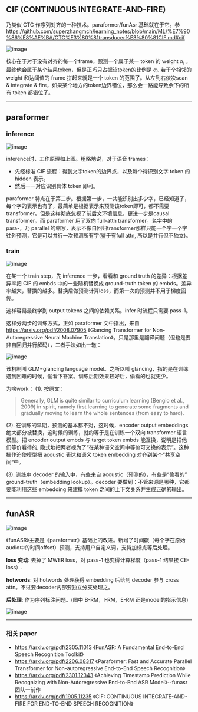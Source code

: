 ## CIF (CONTINUOUS INTEGRATE-AND-FIRE)
乃类似 CTC 作序列对齐的一种技术。paraformer/funAsr 基础就在于它。参 https://github.com/superzhangmch/learning_notes/blob/main/ML/%E7%90%86%E8%AE%BA/CTC%E3%80%81transducer%E3%80%81CIF.md#cif 

![image](https://github.com/user-attachments/assets/ebf189d7-5706-417b-ba9f-02d1cd68edae)

核心在于对于没有对齐的每一个frame，预测一个属于某一 token 的 weight $\alpha_i$ ，最终他会属于某个结果token，但是正巧只占据该token的比例是 $\alpha_i$. 若干个相邻的 weight 和达阈值的 frame 拼起来就是一个 token 的范围了。从左到右依次scan & integrate & fire，如果某个地方的token边界错位，那么会一路能导致余下的所有 token 都错位了。

---
## paraformer

### inference
![image](https://github.com/user-attachments/assets/6a18376c-685f-4ecd-a4c8-1cf6e266cbc7)

inference时，工作原理如上图。粗略地说，对于语音 frames：
- 先经标准 CIF 流程：得到文字token的边界点，以及每个待识别文字 token 的 hidden 表示。
- 然后一一对应识别具体 token 即可。

paraformer 特点在于第二步。根据第一步，一共能识别出多少字，已经知道了，每个字的表示也有了，最简单是根据表示来预测该token即可，都不需要 transformer。但是这样彻底忽视了前后文环境信息，更进一步是causal transformer。而  paraformer 用了双向 full-attn transformer。名字中的 para-，乃 parallel 的缩写，表示不像自回归transformer那样只能一个字一个字往外预测，它是可以并行一次预测所有字(鉴于有full attn, 所以是并行但不独立)。

### train

![image](https://github.com/user-attachments/assets/49e58d87-3356-46e4-b834-b50491c38cae)

在某一个 train step，先 inference 一步，看看和 ground  truth 的差异：根据差异率把 CIF 的 embds 中的一些随机替换成 ground-truth token 的 embds。差异率越大，替换的越多。替换后做预测计算loss，而第一次的预测并不用于梯度回传。

这样容易最终学到 output tokens 之间的依赖关系。infer 时流程只需要 pass-1。

这样分两步的训练方式，正如 paraformer 文中指出，来自 https://arxiv.org/pdf/2008.07905 《Glancing Transformer for Non-Autoregressive Neural Machine Translation》。只是那里是翻译问题（但也是要非自回归并行解码），二者手法如出一辙：

![image](https://github.com/user-attachments/assets/11d48860-62df-4ed9-a408-ff3167fe4a46)

该机制叫 GLM=glancing language model。之所以叫 glancing，指的是在训练遇到困难的时候，偷看下答案。训练后期效果较好后，偷看的也就更少。

为啥work：
(1). 按原文：
> Generally, GLM is quite similar to curriculum learning (Bengio et al., 2009) in spirit, namely first learning to generate some fragments and gradually moving to learn the whole sentences (from easy to hard). 

(2). 在训练的早期，预测的基本都不对，这时候，encoder output embeddings 绝大部分被替换，这时候的训练，就约等于是在训练一个双向 transformer 语言模型。把 encoder output embds 与 target token embds 能互换，说明是把他们等价看待的, 隐式地把两者视为了“在某种语义空间中等价可交换的表示”。这种操作迫使模型把 acoustic 表达和语义 token embedding 对齐到某个“共享空间”中。

(3). 训练中 decoder 的输入中，有些来自 acoustic（预测的），有些是“偷看的” ground-truth（embedding lookup）。decoder 要做到：不管来源是哪种，它都要能利用这些 embedding 来建模 token 之间的上下文关系并生成正确的输出。

---

## funASR

![image](https://github.com/user-attachments/assets/a08e6216-165b-4dcc-9a5e-56ee8ad5e276)

《funASR》主要是《paraformer》基础上的改进。新增了时间戳（每个字在原始audio中的时间offset）预测，支持用户自定义词，支持加标点等后处理。

**loss 变动**: 去掉了 MWER loss，对 pass-1 也变得计算梯度（pass-1 结果接 CE-loss）.

**hotwords**: 对 hotwords 处理获得 embedding 后给到 decoder 参与 cross attn。不过要decoder内部要独立分支处理之。

**后处理**: 作为序列标注问题。(图中 B-RM，I-RM，E-RM 正是model的指示信息)

![image](https://github.com/user-attachments/assets/0a5b71cf-6327-469c-a97f-1a81052f4702)

---
### 相关 paper
- https://arxiv.org/pdf/2305.11013 《FunASR: A Fundamental End-to-End Speech Recognition Toolkit》
- https://arxiv.org/pdf/2206.08317 《Paraformer: Fast and Accurate Parallel Transformer for Non-autoregressive End-to-End Speech Recognition》
- https://arxiv.org/pdf/2301.12343 《Achieving Timestamp Prediction While Recognizing with Non-Autoregressive End-to-End ASR Model》--funasr 团队一前作
- https://arxiv.org/pdf/1905.11235 《CIF: CONTINUOUS INTEGRATE-AND-FIRE FOR END-TO-END SPEECH RECOGNITION》

